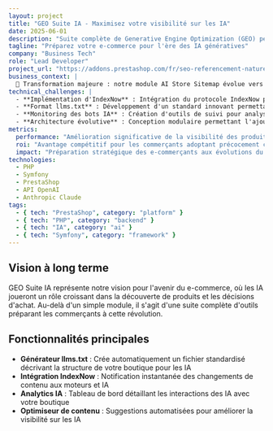 ```yaml
---
layout: project
title: "GEO Suite IA - Maximisez votre visibilité sur les IA"
date: 2025-06-01
description: "Suite complète de Generative Engine Optimization (GEO) permettant aux e-commerçants de maximiser leur visibilité sur les LLM (ChatGPT, Gemini, Perplexity)."
tagline: "Préparez votre e-commerce pour l'ère des IA génératives"
company: "Business Tech"
role: "Lead Developer"
project_url: "https://addons.prestashop.com/fr/seo-referencement-naturel/31771-geo-suite-ai-visibilite-boutique-ia.html"
business_context: |
  🚀 Transformation majeure : notre module AI Store Sitemap évolue vers une suite complète de Generative Engine Optimization (GEO). Cette première pierre permet aux e-commerçants de maximiser leur visibilité sur les LLM (ChatGPT, Gemini, Perplexity). Et ce n'est que le début : nouvelles features en développement et roadmap ambitieuse pour préparer le e-commerce de demain. L'avenir appartient à ceux qui anticipent. 💡
technical_challenges: |
  - **Implémentation d'IndexNow** : Intégration du protocole IndexNow pour accélérer l'indexation des contenus par les moteurs de recherche et les IA.
  - **Format llms.txt** : Développement d'un standard innovant permettant aux IA de comprendre la structure et le contenu d'une boutique e-commerce.
  - **Monitoring des bots IA** : Création d'outils de suivi pour analyser comment les IA parcourent et interprètent les sites e-commerce.
  - **Architecture évolutive** : Conception modulaire permettant l'ajout de fonctionnalités futures pour s'adapter aux évolutions rapides des IA génératives.
metrics:
  performance: "Amélioration significative de la visibilité des produits dans les résultats des IA conversationnelles"
  roi: "Avantage compétitif pour les commerçants adoptant précocement cette technologie"
  impact: "Préparation stratégique des e-commerçants aux évolutions du commerce par IA"
technologies:
  - PHP
  - Symfony
  - PrestaShop
  - API OpenAI
  - Anthropic Claude
tags:
  - { tech: "PrestaShop", category: "platform" }
  - { tech: "PHP", category: "backend" }
  - { tech: "IA", category: "ai" }
  - { tech: "Symfony", category: "framework" }
---
```


## Vision à long terme

GEO Suite IA représente notre vision pour l'avenir du e-commerce, où les IA joueront un rôle croissant dans la découverte de produits et les décisions d'achat. Au-delà d'un simple module, il s'agit d'une suite complète d'outils préparant les commerçants à cette révolution.

## Fonctionnalités principales

- **Générateur llms.txt** : Crée automatiquement un fichier standardisé décrivant la structure de votre boutique pour les IA
- **Intégration IndexNow** : Notification instantanée des changements de contenu aux moteurs et IA
- **Analytics IA** : Tableau de bord détaillant les interactions des IA avec votre boutique
- **Optimiseur de contenu** : Suggestions automatisées pour améliorer la visibilité sur les IA 